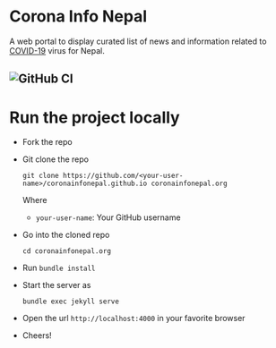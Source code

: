
# Corona Info Nepal

A web portal to display curated list of news and information related to [COVID-19](https://en.wikipedia.org/wiki/Covid-19) virus for Nepal.

![GitHub CI](https://github.com/coronainfonepal/coronainfonepal.github.io/workflows/GitHub%20CI/badge.svg)
---

# Run the project locally

- Fork the repo

- Git clone the repo
  ```
  git clone https://github.com/<your-user-name>/coronainfonepal.github.io coronainfonepal.org
  ```

  Where
    - `your-user-name`: Your GitHub username

- Go into the cloned repo
  ```
  cd coronainfonepal.org
  ```

- Run `bundle install`
- Start the server as
  ```
  bundle exec jekyll serve
  ```
- Open the url `http://localhost:4000` in your favorite browser
- Cheers!
